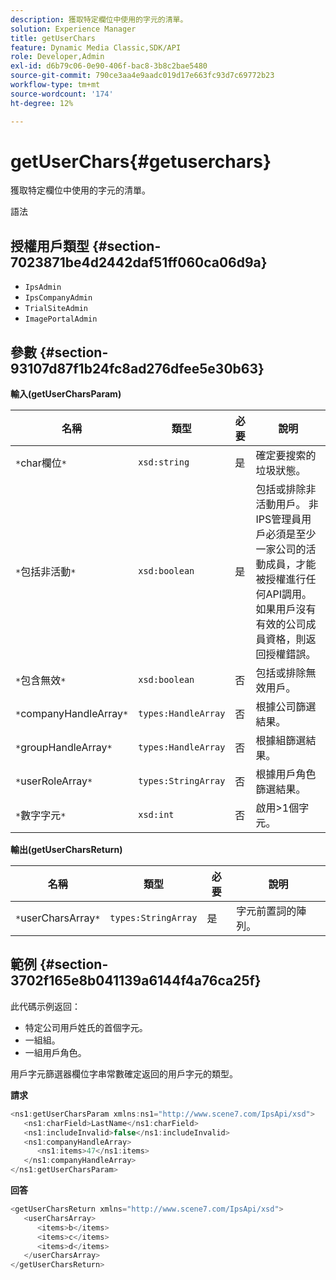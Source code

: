 ```yaml
---
description: 獲取特定欄位中使用的字元的清單。
solution: Experience Manager
title: getUserChars
feature: Dynamic Media Classic,SDK/API
role: Developer,Admin
exl-id: d6b79c06-0e90-406f-bac8-3b8c2bae5480
source-git-commit: 790ce3aa4e9aadc019d17e663fc93d7c69772b23
workflow-type: tm+mt
source-wordcount: '174'
ht-degree: 12%

---
```


# getUserChars{#getuserchars}

獲取特定欄位中使用的字元的清單。

語法

## 授權用戶類型 {#section-7023871be4d2442daf51ff060ca06d9a}

* `IpsAdmin`
* `IpsCompanyAdmin`
* `TrialSiteAdmin`
* `ImagePortalAdmin`

## 參數 {#section-93107d87f1b24fc8ad276dfee5e30b63}

**輸入(getUserCharsParam)**

| 名稱 | 類型 | 必要 | 說明 |
|---|---|---|---|
| `*`char欄位`*` | `xsd:string` | 是 | 確定要搜索的垃圾狀態。 |
| `*`包括非活動`*` | `xsd:boolean` | 是 | 包括或排除非活動用戶。 非IPS管理員用戶必須是至少一家公司的活動成員，才能被授權進行任何API調用。 如果用戶沒有有效的公司成員資格，則返回授權錯誤。 |
| `*`包含無效`*` | `xsd:boolean` | 否 | 包括或排除無效用戶。 |
| `*`companyHandleArray`*` | `types:HandleArray` | 否 | 根據公司篩選結果。 |
| `*`groupHandleArray`*` | `types:HandleArray` | 否 | 根據組篩選結果。 |
| `*`userRoleArray`*` | `types:StringArray` | 否 | 根據用戶角色篩選結果。 |
| `*`數字字元`*` | `xsd:int` | 否 | 啟用>1個字元。 |

**輸出(getUserCharsReturn)**

| 名稱 | 類型 | 必要 | 說明 |
|---|---|---|---|
| `*`userCharsArray`*` | `types:StringArray` | 是 | 字元前置詞的陣列。 |

## 範例 {#section-3702f165e8b041139a6144f4a76ca25f}

此代碼示例返回：

* 特定公司用戶姓氏的首個字元。
* 一組組。
* 一組用戶角色。

用戶字元篩選器欄位字串常數確定返回的用戶字元的類型。

**請求**

```java
<ns1:getUserCharsParam xmlns:ns1="http://www.scene7.com/IpsApi/xsd">
   <ns1:charField>LastName</ns1:charField>
   <ns1:includeInvalid>false</ns1:includeInvalid>
   <ns1:companyHandleArray>
      <ns1:items>47</ns1:items>
   </ns1:companyHandleArray>
</ns1:getUserCharsParam>
```

**回答**

```java
<getUserCharsReturn xmlns="http://www.scene7.com/IpsApi/xsd">
   <userCharsArray>
      <items>b</items>
      <items>c</items>
      <items>d</items>
   </userCharsArray>
</getUserCharsReturn>
```
